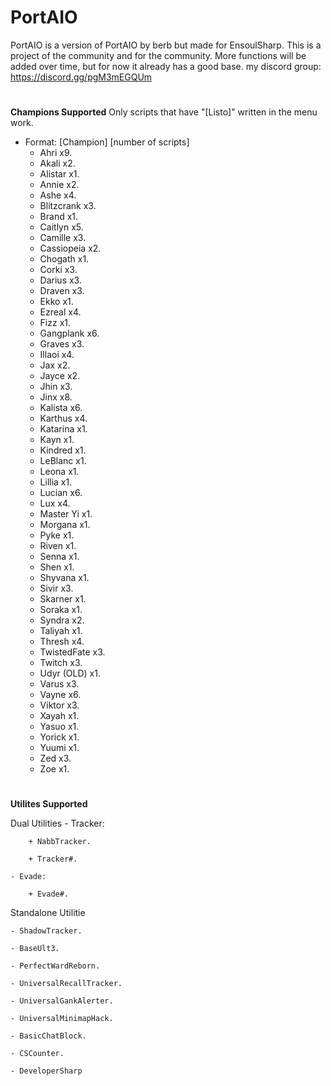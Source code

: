 # PortAIO

PortAIO is a version of PortAIO by berb but made for EnsoulSharp. This is a project of the community and for the community. More functions will be added over time, but for now it already has a good base. my discord group: https://discord.gg/pgM3mEGQUm

#
**Champions Supported**
Only scripts that have "[Listo]" written in the menu work.

- Format:  [Champion] [number of scripts]
    - Ahri x9.
    - Akali x2.
    - Alistar x1.
    - Annie x2.
    - Ashe x4.
    - Blitzcrank x3.
    - Brand x1.
    - Caitlyn x5.
    - Camille x3.
    - Cassiopeia x2.
    - Chogath x1.
    - Corki x3.
    - Darius x3.
    - Draven x3.
    - Ekko x1.
    - Ezreal x4.
    - Fizz x1.
    - Gangplank x6.
    - Graves x3.
    - Illaoi x4.
    - Jax x2.
    - Jayce x2.
    - Jhin x3.
    - Jinx x8.
    - Kalista x6.
    - Karthus x4.
    - Katarina x1.
    - Kayn x1.
    - Kindred x1.
    - LeBlanc x1.
    - Leona x1.
    - Lillia x1.
    - Lucian x6.
    - Lux x4.
    - Master Yi x1.
    - Morgana x1.
    - Pyke x1.
    - Riven x1.
    - Senna x1.
    - Shen x1.
    - Shyvana x1.
    - Sivir x3.
    - Skarner x1.
    - Soraka x1.
    - Syndra x2.
    - Taliyah x1.
    - Thresh x4.
    - TwistedFate x3.
    - Twitch x3.
    - Udyr (OLD) x1.
    - Varus x3.
    - Vayne x6.
    - Viktor x3.
    - Xayah x1.
    - Yasuo x1.
    - Yorick x1.
    - Yuumi x1.
    - Zed x3.
    - Zoe x1.

#
**Utilites Supported**

Dual Utilities
    - Tracker:

        + NabbTracker.

        + Tracker#.

    - Evade:

        + Evade#.

Standalone Utilitie

    - ShadowTracker.

    - BaseUlt3.

    - PerfectWardReborn.

    - UniversalRecallTracker.

    - UniversalGankAlerter.

    - UniversalMinimapHack.

    - BasicChatBlock.

    - CSCounter.

    - DeveloperSharp

